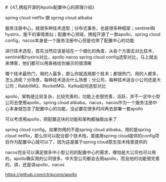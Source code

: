 #《47_携程开源的Apollo配置中心的原理介绍》

spring cloud netflix 跟 spring cloud alibaba

服务注册中心，就很多种技术选型；分布式事务，也是很多种框架；sentinel和hystrix，能干的事情类似；配置中心领域，携程开源了一款apollo，spring cloud config，nacos本身是一个服务注册中心但是也带了配置中心的功能


进行技术选型，首先当然应该是站在一个细化的角度，从各个方面去对比技术，sentinel和hystrix对比，apollo nacos spring cloud config选型对比，马上就出来博客，他们都可以用表格给你展示的很清晰


哪个技术最热门，用的人最多，那么你就选用那个技术；都很热门，用的人都多，怎么选呢？分场景，每种技术适合什么场景；分公司，每种技术适合小公司还是大公司；RabbitMQ、RocketMQ、Kafka如何选型对比


apollo，架构是比较复杂，比较完善的，功能上也很完善，活跃，并不一定中小型公司去使用apollo，spring cloud alibaba，nacos，nacos作为一个服务注册中心本身就包含了配置中心的功能，没必要花很多时间再去部署一套apollo


可以考虑用apollo，把配置这块的功能和架构都抽取出来了

spring cloud config，如果你用的不是spring cloud alibaba，用的是spring cloud netflix，那么你可以配合那个技术栈，直接用spring cloud提供的config项目作为配置中心就可以了，因为这是属于spring cloud原生技术栈里提供的


nacos完全可以满足很多中小型公司的配置中心的需求，哪怕是大公司也可以用的，apollo确实用的公司很多，中大型公司都会去用apollo，而且他的功能很完善的，讲，还是讲apollo，nacos

https://github.com/ctripcorp/apollo


